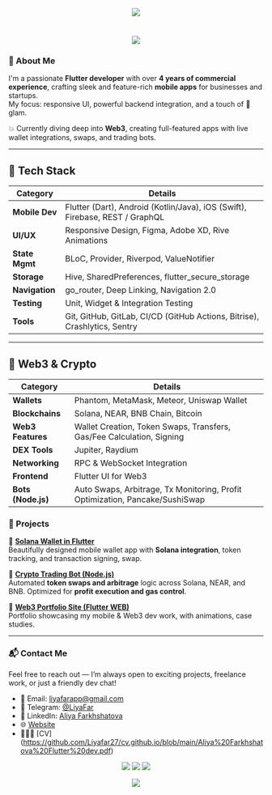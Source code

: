 <p align="center">
  <img src="https://capsule-render.vercel.app/api?type=waving&height=80&color=gradient&customColorList=11,17,18&animation=fadeIn&section=header"/>
</p>

<h1 align="center">
  <img src="https://readme-typing-svg.herokuapp.com/?color=fff361&size=30&center=true&vCenter=true&width=1000&lines=Hey+there!+I'm+Liya+Far;Flutter+%26+Web3+Developer;Turning+ideas+into+apps" />
</h1>

### 🌟 About Me

I'm a passionate **Flutter developer** with over **4 years of commercial experience**, crafting sleek and feature-rich **mobile apps** for businesses and startups.  
My focus: responsive UI, powerful backend integration, and a touch of 💅 glam.

💥 Currently diving deep into **Web3**, creating full-featured apps with live wallet integrations, swaps, and trading bots.

---

## 🚀 Tech Stack

| **Category**       | **Details**                                                                 |
|--------------------|------------------------------------------------------------------------------|
| **Mobile Dev**     | Flutter (Dart), Android (Kotlin/Java), iOS (Swift), Firebase, REST / GraphQL |
| **UI/UX**          | Responsive Design, Figma, Adobe XD, Rive Animations                         |
| **State Mgmt**     | BLoC, Provider, Riverpod, ValueNotifier                                     |
| **Storage**        | Hive, SharedPreferences, flutter_secure_storage                             |
| **Navigation**     | go_router, Deep Linking, Navigation 2.0                                     |
| **Testing**        | Unit, Widget & Integration Testing                                          |
| **Tools**          | Git, GitHub, GitLab, CI/CD (GitHub Actions, Bitrise), Crashlytics, Sentry    |

---

## 💎 Web3 & Crypto

| **Category**       | **Details**                                                                 |
|--------------------|------------------------------------------------------------------------------|
| **Wallets**        | Phantom, MetaMask, Meteor, Uniswap Wallet                                   |
| **Blockchains**    | Solana, NEAR, BNB Chain, Bitcoin                                            |
| **Web3 Features**  | Wallet Creation, Token Swaps, Transfers, Gas/Fee Calculation, Signing       |
| **DEX Tools**      | Jupiter, Raydium                                                            |
| **Networking**     | RPC & WebSocket Integration                                                 |
| **Frontend**       | Flutter UI for Web3                                                         |
| **Bots (Node.js)** | Auto Swaps, Arbitrage, Tx Monitoring, Profit Optimization, Pancake/SushiSwap|


### 🚧 Projects

👛 [**Solana Wallet in Flutter**](https://site-git-master-liyafars-projects.vercel.app)  
Beautifully designed mobile wallet app with **Solana integration**, token tracking, and transaction signing, swap.

🤖 [**Crypto Trading Bot (Node.js)**](https://site-git-master-liyafars-projects.vercel.app)  
Automated **token swaps and arbitrage** logic across Solana, NEAR, and BNB. Optimized for **profit execution and gas control**.

🧩 [**Web3 Portfolio Site (Flutter WEB)**](https://site-git-master-liyafars-projects.vercel.app)  
Portfolio showcasing my mobile & Web3 dev work, with animations, case studies.

---

### 📬 Contact Me

Feel free to reach out — I’m always open to exciting projects, freelance work, or just a friendly dev chat!

- 💌 Email: [liyafarapp@gmail.com](mailto:liyafarapp@gmail.com)
- 💬 Telegram: [@LiyaFar](https://t.me/LiyaFar)
- 💼 LinkedIn: [Aliya Farkhshatova](https://www.linkedin.com/in/aliya-farkhshatova-570167203/)
- 🌐 [Website](https://site-git-master-liyafars-projects.vercel.app)
- 👩🏽‍💻 [CV] (https://github.com/Liyafar27/cv.github.io/blob/main/Aliya%20Farkhshatova%20Flutter%20dev.pdf)

<p align="center">
  <a href="mailto:liyafarapp@gmail.com"><img src="https://img.shields.io/badge/email-ff61f6?style=for-the-badge&logo=gmail&logoColor=white"/></a>
  <a href="https://t.me/LiyaFar"><img src="https://img.shields.io/badge/Telegram-26A5E4?style=for-the-badge&logo=telegram&logoColor=white" /></a>
  <a href="https://www.linkedin.com/in/aliya-farkhshatova-570167203/"><img src="https://img.shields.io/badge/LinkedIn-0077B5?style=for-the-badge&logo=linkedin&logoColor=white"/></a>
</p>


<p align="center">
  <img src="https://capsule-render.vercel.app/api?type=waving&height=120&color=gradient&customColorList=11,17,18&animation=fadeIn&section=footer" />
</p>
